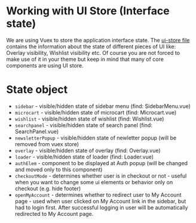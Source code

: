 # Working with UI Store (Interface state)

We are using Vuex to store the application interface state. The [ui-store file](https://github.com/DivanteLtd/vue-storefront/blob/master/src/store/modules/ui-store/index.js) contains the information about the state of different pieces of UI like: Overlay visibility, Wishlist visibility etc. Of course you are not forced to make use of it in your theme but keep in mind that many of core components are using UI store.

# State object

* `sidebar` - visible/hidden state of sidebar menu (find: SidebarMenu.vue)
* `microcart` - visible/hidden state of microcart (find: Microcart.vue)
* `wishlist` - visible/hidden state of wishlist (find: Wishlist.vue)
* `searchpanel` - visible/hidden state of search panel (find: SearchPanel.vue)
* `newsletterPopup` - visible/hidden state of newletter popup (will be removed from vuex store)
* `overlay` - visible/hidden state of overlay (find: Overlay.vue)
* `loader` - visible/hidden state of loader (find: Loader.vue)
* `authElem` - component to be displayed at Auth popup (will be changed and moved only to this component)
* `checkoutMode` - determines whether user is in checkout or not - useful when you want to change some ui elements or behavior only on checkout (e.g. hide footer)
* `openMyAccount` - determines whether to redirect user to My Account page - used when user clicked on My Account link in the sidebar, but had to login first. After successful logging in user will be automatically redirected to My Account page. 
